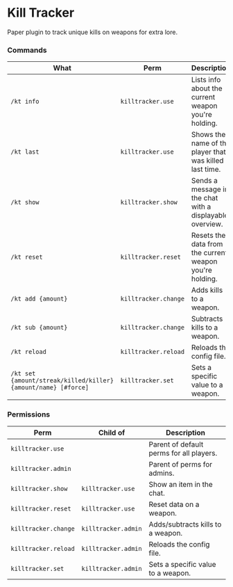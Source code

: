 # Kill Tracker
Paper plugin to track unique kills on weapons for extra lore.

### Commands<br/>
| What                                                           | Perm                 | Description                                              |
|----------------------------------------------------------------|----------------------|----------------------------------------------------------|
| `/kt info`                                                     | `killtracker.use`    | Lists info about the current weapon you're holding.      |
| `/kt last`                                                     | `killtracker.use`    | Shows the name of the player that was killed last time.  |
| `/kt show`                                                     | `killtracker.show`   | Sends a message in the chat with a displayable overview. |
| `/kt reset`                                                    | `killtracker.reset`  | Resets the data from the current weapon you're holding.  |
| `/kt add {amount}`                                             | `killtracker.change` | Adds kills to a weapon.                                  |
| `/kt sub {amount}`                                             | `killtracker.change` | Subtracts kills to a weapon.                             |
| `/kt reload`                                                   | `killtracker.reload` | Reloads the config file.                                 |
| `/kt set {amount/streak/killed/killer} {amount/name} [#force]` | `killtracker.set`    | Sets a specific value to a weapon.                       |

### Permissions<br/>
| Perm                 | Child of            | Description                              |
|----------------------|---------------------|------------------------------------------|
| `killtracker.use`    |                     | Parent of default perms for all players. |
| `killtracker.admin`  |                     | Parent of perms for admins.              |
| `killtracker.show`   | `killtracker.use`   | Show an item in the chat.                |
| `killtracker.reset`  | `killtracker.use`   | Reset data on a weapon.                  |
| `killtracker.change` | `killtracker.admin` | Adds/subtracts kills to a weapon.        |
| `killtracker.reload` | `killtracker.admin` | Reloads the config file.                 |
| `killtracker.set`    | `killtracker.admin` | Sets a specific value to a weapon.       |
